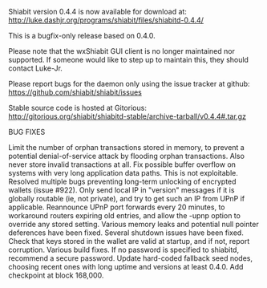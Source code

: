 Shiabit version 0.4.4 is now available for download at:
http://luke.dashjr.org/programs/shiabit/files/shiabitd-0.4.4/

This is a bugfix-only release based on 0.4.0.

Please note that the wxShiabit GUI client is no longer maintained nor supported. If someone would like to step up to maintain this, they should contact Luke-Jr.

Please report bugs for the daemon only using the issue tracker at github:
https://github.com/shiabit/shiabit/issues

Stable source code is hosted at Gitorious:
http://gitorious.org/shiabit/shiabitd-stable/archive-tarball/v0.4.4#.tar.gz

BUG FIXES

Limit the number of orphan transactions stored in memory, to prevent a potential denial-of-service attack by flooding orphan transactions. Also never store invalid transactions at all.
Fix possible buffer overflow on systems with very long application data paths. This is not exploitable.
Resolved multiple bugs preventing long-term unlocking of encrypted wallets (issue #922).
Only send local IP in "version" messages if it is globally routable (ie, not private), and try to get such an IP from UPnP if applicable.
Reannounce UPnP port forwards every 20 minutes, to workaround routers expiring old entries, and allow the -upnp option to override any stored setting.
Various memory leaks and potential null pointer deferences have been
fixed.
Several shutdown issues have been fixed.
Check that keys stored in the wallet are valid at startup, and if not,
report corruption.
Various build fixes.
If no password is specified to shiabitd, recommend a secure password.
Update hard-coded fallback seed nodes, choosing recent ones with long uptime and versions at least 0.4.0.
Add checkpoint at block 168,000.

